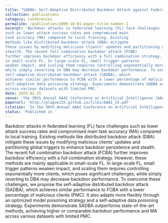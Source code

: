 ```yaml
---
title: "SADBA: Self-Adaptive Distributed Backdoor Attack against Federated Learning"
collection: publications
category: conferences
permalink: /publication/2009-10-01-paper-title-number-1
excerpt: 'Backdoor attacks in federated learning (FL) face challenges
such as lower attack success rates and compromised main
task accuracy (MA) compared to local training. Existing
methods like distributed backdoor attack (DBA) mitigate
these issues by modifying malicious clients’ updates and partitioning global triggers to enhance backdoor persistence and
stealth. The recent full combination backdoor attack (FCBA)
further improves backdoor efficiency with a full combination strategy. However, these methods are mainly applicable
in small-scale FL. In large-scale FL, small trigger patterns
weaken impact, and scaling them requires controlling exponentially more clients, which poses significant challenges,
while simply reverting to DBA may decrease backdoor performance. To overcome these challenges, we propose the
self-adaptive distributed backdoor attack (SADBA), which
achieves similar performance to FCBA with a lower percentage of malicious clients (PMC). It also adapts more flexibly through an optimized model poisoning strategy and a
self-adaptive data poisoning strategy. Experiments demonstrate SADBA outperforms state-of-the-art methods, achieving higher or comparable backdoor performance and MA
across various datasets with limited PMC.'
date: 2025-02-25
venue: 'the 39th Annual AAAI Conference on Artificial Intelligence (AAAI)'
paperurl: 'http://plague155.github.io/files/AAAI_25.pdf'
citation: 'In the 39th Annual AAAI Conference on Artificial Intelligence (AAAI). IEEE, 2025'
status: 'Published in '
---
```


Backdoor attacks in federated learning (FL) face challenges
such as lower attack success rates and compromised main
task accuracy (MA) compared to local training. Existing
methods like distributed backdoor attack (DBA) mitigate
these issues by modifying malicious clients’ updates and partitioning global triggers to enhance backdoor persistence and
stealth. The recent full combination backdoor attack (FCBA)
further improves backdoor efficiency with a full combination strategy. However, these methods are mainly applicable
in small-scale FL. In large-scale FL, small trigger patterns
weaken impact, and scaling them requires controlling exponentially more clients, which poses significant challenges,
while simply reverting to DBA may decrease backdoor performance. To overcome these challenges, we propose the
self-adaptive distributed backdoor attack (SADBA), which
achieves similar performance to FCBA with a lower percentage of malicious clients (PMC). It also adapts more flexibly through an optimized model poisoning strategy and a
self-adaptive data poisoning strategy. Experiments demonstrate SADBA outperforms state-of-the-art methods, achieving higher or comparable backdoor performance and MA
across various datasets with limited PMC.
